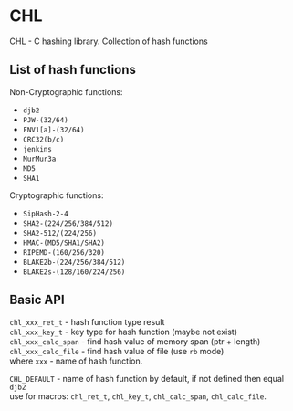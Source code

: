 # CHL

CHL - C hashing library. Collection of hash functions

## List of hash functions

Non-Cryptographic functions:
- `djb2`
- `PJW-(32/64)`
- `FNV1[a]-(32/64)`
- `CRC32(b/c)`
- `jenkins`
- `MurMur3a`
- `MD5`
- `SHA1`

Cryptographic functions:
- `SipHash-2-4`
- `SHA2-(224/256/384/512)`
- `SHA2-512/(224/256)`
- `HMAC-(MD5/SHA1/SHA2)`
- `RIPEMD-(160/256/320)`
- `BLAKE2b-(224/256/384/512)`
- `BLAKE2s-(128/160/224/256)`

## Basic API

`chl_xxx_ret_t` - hash function type result  
`chl_xxx_key_t` - key type for hash function (maybe not exist)  
`chl_xxx_calc_span` - find hash value of memory span (ptr + length)  
`chl_xxx_calc_file` - find hash value of file (use `rb` mode)  
where `xxx` - name of hash function.

`CHL_DEFAULT` - name of hash function by default, if not defined then equal `djb2`  
use for macros: `chl_ret_t`, `chl_key_t`, `chl_calc_span`, `chl_calc_file`.